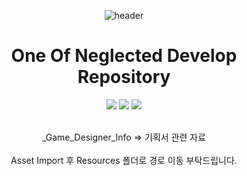 <div align="center">

![header](https://capsule-render.vercel.app/api?type=waving&height=300&color=gradient&text=One%20Of%20Neglected)
<h1>One Of Neglected Develop Repository</h1>
<p align="center">
  <img src="https://img.shields.io/badge/Unity-000000?style=for-the-badge&logo=unity&logoColor=white"/>
  <img src="https://img.shields.io/badge/Team_Project-FF4154?style=for-the-badge&logo=git&logoColor=white"/>
  <img src="https://img.shields.io/badge/Game_Development-4B32C3?style=for-the-badge&logo=gamemaker&logoColor=white"/>
</p>
<br>_Game_Designer_Info => 기획서 관련 자료</br>
<br>Asset Import 후 Resources 폴더로 경로 이동 부탁드립니다.</br>
